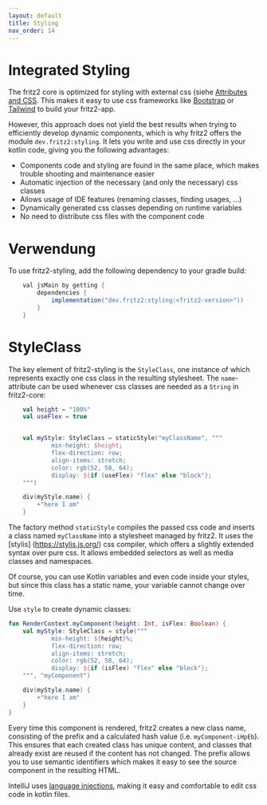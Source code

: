 ```yaml
---
layout: default
title: Styling
nav_order: 14
---
```

# Integrated Styling

The fritz2 core is optimized for styling with external css (siehe [Attributes and CSS](Attributes%20and%20CSS.html). This makes it easy to use css frameworks like [Bootstrap](https://getbootstrap.com/) or [Tailwind](https://tailwindcss.com/) to build your fritz2-app.

However, this approach does not yield the best results when trying to efficiently develop dynamic components, which is why fritz2 offers the module `dev.fritz2:styling`. It lets you write and use css directly in your kotlin code, giving you the following advantages: 

* Components code and styling are found in the same place, which makes trouble shooting and maintenance easier
* Automatic injection of the necessary (and only the necessary) css classes
* Allows usage of IDE features (renaming classes, finding usages, ...)
* Dynamically generated css classes depending on runtime variables
* No need to distribute css files with the component code

# Verwendung

To use fritz2-styling, add the following dependency to your gradle build:

```gradle
    val jsMain by getting {
        dependencies {
            implementation("dev.fritz2:styling:<fritz2-version>"))
        }
    }
```

# StyleClass

The key element of fritz2-styling is the `StyleClass`, one instance of which represents exactly one css class in the resulting stylesheet. The `name`-attribute can be used whenever css classes are needed as a `String` in fritz2-core:

```kotlin
    val height = "100%"
    val useFlex = true


    val myStyle: StyleClass = staticStyle("myClassName", """
            min-height: $height;
            flex-direction: row;
            align-items: stretch;
            color: rgb(52, 58, 64);
            display: ${if (useFlex) "flex" else "block"};
    """)

    div(myStyle.name) {
        +"here I am"
    }
````

The factory method `staticStyle` compiles the passed css code and inserts a class named `myClassName` into a stylesheet managed by fritz2. It uses the [stylis] (https://stylis.js.org/) css compiler, which offers a slightly extended syntax over pure css. It allows embedded selectors as well as media classes and namespaces. 

Of course, you can use Kotlin variables and even code inside your styles, but since this class has a static name, your variable cannot change over time. 

Use `style` to create dynamic classes:

```kotlin
fun RenderContext.myComponent(height: Int, isFlex: Boolean) {
    val myStyle: StyleClass = style("""
            min-height: ${height}%;
            flex-direction: row;
            align-items: stretch;
            color: rgb(52, 58, 64);
            display: ${if (isFlex) "flex" else "block"};
    """, "myComponent")

    div(myStyle.name) {
        +"here I am"
    }
}
```
Every time this component is rendered, fritz2 creates a new class name, consisting of the prefix and a calculated hash value (i.e. `myComponent-iHpEb`). This ensures that each created class has unique content, and classes that already exist are reused if the content has not changed. The prefix allows you to use semantic identifiers which makes it easy to see the source component in the resulting HTML. 

IntelliJ uses [language injections](https://www.jetbrains.com/help/idea/using-language-injections.html), making it easy and comfortable to edit css code in kotlin files.



